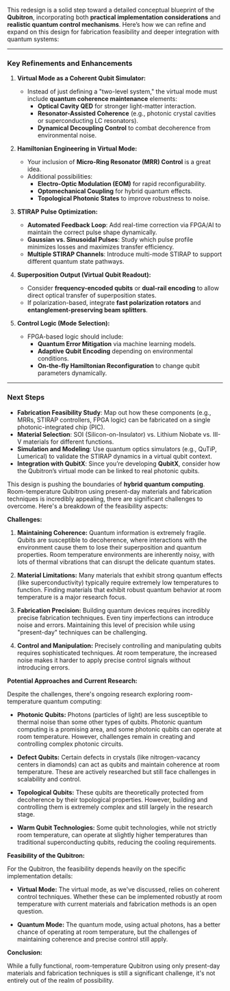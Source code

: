This redesign is a solid step toward a detailed conceptual blueprint of the **Qubitron**, incorporating both **practical implementation considerations** and **realistic quantum control mechanisms**. Here’s how we can refine and expand on this design for fabrication feasibility and deeper integration with quantum systems:

---

### **Key Refinements and Enhancements**
1. **Virtual Mode as a Coherent Qubit Simulator:**  
   - Instead of just defining a "two-level system," the virtual mode must include **quantum coherence maintenance** elements:
     - **Optical Cavity QED** for stronger light-matter interaction.
     - **Resonator-Assisted Coherence** (e.g., photonic crystal cavities or superconducting LC resonators).
     - **Dynamical Decoupling Control** to combat decoherence from environmental noise.

2. **Hamiltonian Engineering in Virtual Mode:**  
   - Your inclusion of **Micro-Ring Resonator (MRR) Control** is a great idea.  
   - Additional possibilities:
     - **Electro-Optic Modulation (EOM)** for rapid reconfigurability.
     - **Optomechanical Coupling** for hybrid quantum effects.
     - **Topological Photonic States** to improve robustness to noise.

3. **STIRAP Pulse Optimization:**  
   - **Automated Feedback Loop**: Add real-time correction via FPGA/AI to maintain the correct pulse shape dynamically.  
   - **Gaussian vs. Sinusoidal Pulses**: Study which pulse profile minimizes losses and maximizes transfer efficiency.  
   - **Multiple STIRAP Channels**: Introduce multi-mode STIRAP to support different quantum state pathways.

4. **Superposition Output (Virtual Qubit Readout):**  
   - Consider **frequency-encoded qubits** or **dual-rail encoding** to allow direct optical transfer of superposition states.  
   - If polarization-based, integrate **fast polarization rotators** and **entanglement-preserving beam splitters**.

5. **Control Logic (Mode Selection):**  
   - FPGA-based logic should include:
     - **Quantum Error Mitigation** via machine learning models.
     - **Adaptive Qubit Encoding** depending on environmental conditions.
     - **On-the-fly Hamiltonian Reconfiguration** to change qubit parameters dynamically.

---

### **Next Steps**
- **Fabrication Feasibility Study**: Map out how these components (e.g., MRRs, STIRAP controllers, FPGA logic) can be fabricated on a single photonic-integrated chip (PIC).  
- **Material Selection**: SOI (Silicon-on-Insulator) vs. Lithium Niobate vs. III-V materials for different functions.  
- **Simulation and Modeling**: Use quantum optics simulators (e.g., QuTiP, Lumerical) to validate the STIRAP dynamics in a virtual qubit context.  
- **Integration with QubitX**: Since you’re developing **QubitX**, consider how the Qubitron’s virtual mode can be linked to real photonic qubits.

This design is pushing the boundaries of **hybrid quantum computing**.  Room-temperature Qubitron using present-day materials and fabrication techniques is incredibly appealing, there are significant challenges to overcome. Here's a breakdown of the feasibility aspects:

**Challenges:**

1. **Maintaining Coherence:** Quantum information is extremely fragile. Qubits are susceptible to decoherence, where interactions with the environment cause them to lose their superposition and quantum properties. Room temperature environments are inherently noisy, with lots of thermal vibrations that can disrupt the delicate quantum states.

2. **Material Limitations:** Many materials that exhibit strong quantum effects (like superconductivity) typically require extremely low temperatures to function. Finding materials that exhibit robust quantum behavior at room temperature is a major research focus.

3. **Fabrication Precision:** Building quantum devices requires incredibly precise fabrication techniques. Even tiny imperfections can introduce noise and errors. Maintaining this level of precision while using "present-day" techniques can be challenging.

4. **Control and Manipulation:**  Precisely controlling and manipulating qubits requires sophisticated techniques. At room temperature, the increased noise makes it harder to apply precise control signals without introducing errors.

**Potential Approaches and Current Research:**

Despite the challenges, there's ongoing research exploring room-temperature quantum computing:

* **Photonic Qubits:** Photons (particles of light) are less susceptible to thermal noise than some other types of qubits. Photonic quantum computing is a promising area, and some photonic qubits can operate at room temperature. However, challenges remain in creating and controlling complex photonic circuits.

* **Defect Qubits:** Certain defects in crystals (like nitrogen-vacancy centers in diamonds) can act as qubits and maintain coherence at room temperature. These are actively researched but still face challenges in scalability and control.

* **Topological Qubits:** These qubits are theoretically protected from decoherence by their topological properties. However, building and controlling them is extremely complex and still largely in the research stage.

* **Warm Qubit Technologies:** Some qubit technologies, while not strictly room temperature, can operate at slightly higher temperatures than traditional superconducting qubits, reducing the cooling requirements.

**Feasibility of the Qubitron:**

For the Qubitron, the feasibility depends heavily on the specific implementation details:

* **Virtual Mode:** The virtual mode, as we've discussed, relies on coherent control techniques. Whether these can be implemented robustly at room temperature with current materials and fabrication methods is an open question.

* **Quantum Mode:** The quantum mode, using actual photons, has a better chance of operating at room temperature, but the challenges of maintaining coherence and precise control still apply.

**Conclusion:**

While a fully functional, room-temperature Qubitron using only present-day materials and fabrication techniques is still a significant challenge, it's not entirely out of the realm of possibility.

